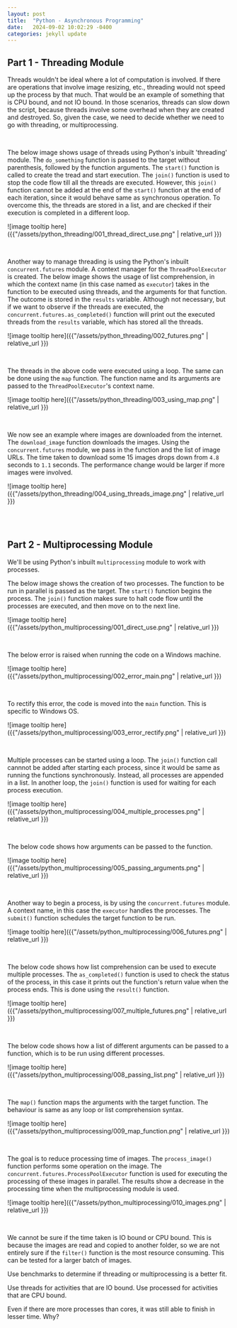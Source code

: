 ```yaml
---
layout: post
title:  "Python - Asynchronous Programming"
date:   2024-09-02 10:02:29 -0400
categories: jekyll update
---
```


## Part 1 - Threading Module

Threads wouldn't be ideal where a lot of computation is involved. If there are operations that involve image resizing, etc., threading would not speed up the process by that much. That would be an example of something that is CPU bound, and not IO bound. In those scenarios, threads can slow down the script, because threads involve some overhead when they are created and destroyed. So, given the case, we need to decide whether we need to go with threading, or multiprocessing.

<br/>

The below image shows usage of threads using Python's inbuilt 'threading' module. The `do_something` function is passed to the target without parenthesis, followed by the function arguments. The `start()` function is called to create the tread and start execution. The `join()` function is used to stop the code flow till all the threads are executed. However, this `join()` function cannot be added at the end of the `start()` function at the end of each iteration, since it would behave same as synchronous operation. To overcome this, the threads are stored in a list, and are checked if their execution is completed in a different loop.

![image tooltip here]({{"/assets/python_threading/001_thread_direct_use.png" | relative_url }})

<br/>

Another way to manage threading is using the Python's inbuilt `concurrent.futures` module. A context manager for the `ThreadPoolExecutor` is created. The below image shows the usage of list comprehension, in which the context name (in this case named as `executor`) takes in the function to be executed using threads, and the arguments for that function. The outcome is stored in the `results` variable. Although not necessary, but if we want to observe if the threads are executed, the `concurrent.futures.as_completed()` function will print out the executed threads from the `results` variable, which has stored all the threads.

![image tooltip here]({{"/assets/python_threading/002_futures.png" | relative_url }})

<br/>

The threads in the above code were executed using a loop. The same can be done using the `map` function. The function name and its arguments are passed to the `ThreadPoolExecutor`'s context name.

![image tooltip here]({{"/assets/python_threading/003_using_map.png" | relative_url }})

<br/>

We now see an example where images are downloaded from the internet. The `download_image` function downloads the images. Using the `concurrent.futures` module, we pass in the function and the list of image URLs. The time taken to download some 15 images drops down from `4.8` seconds to `1.1` seconds. The performance change would be larger if more images were involved.

![image tooltip here]({{"/assets/python_threading/004_using_threads_image.png" | relative_url }})

<br/>

<br/>

## Part 2 - Multiprocessing Module

We'll be using Python's inbuilt `multiprocessing` module to work with processes.

The below image shows the creation of two processes. The function to be run in parallel is passed as the target. The `start()` function begins the process. The `join()` function makes sure to halt code flow until the processes are executed, and then move on to the next line.

![image tooltip here]({{"/assets/python_multiprocessing/001_direct_use.png" | relative_url }})

<br/>

The below error is raised when running the code on a Windows machine.

![image tooltip here]({{"/assets/python_multiprocessing/002_error_main.png" | relative_url }})

<br/>

To rectify this error, the code is moved into the `main` function. This is specific to Windows OS.

![image tooltip here]({{"/assets/python_multiprocessing/003_error_rectify.png" | relative_url }})

<br/>

Multiple processes can be started using a loop. The `join()` function call cannnot be added after starting each process, since it would be same as running the functions synchronously. Instead, all processes are appended in a list. In another loop, the `join()` function is used for waiting for each process execution.

![image tooltip here]({{"/assets/python_multiprocessing/004_multiple_processes.png" | relative_url }})

<br/>

The below code shows how arguments can be passed to the function.

![image tooltip here]({{"/assets/python_multiprocessing/005_passing_arguments.png" | relative_url }})

<br/>

Another way to begin a process, is by using the `concurrent.futures` module. A context name, in this case the `executor` handles the processes. The `submit()` function schedules the target function to be run.

![image tooltip here]({{"/assets/python_multiprocessing/006_futures.png" | relative_url }})

<br/>

The below code shows how list comprehension can be used to execute multiple processes. The `as_completed()` function is used to check the status of the process, in this case it prints out the function's return value when the process ends. This is done using the `result()` function.

![image tooltip here]({{"/assets/python_multiprocessing/007_multiple_futures.png" | relative_url }})

<br/>

The below code shows how a list of different arguments can be passed to a function, which is to be run using different processes.

![image tooltip here]({{"/assets/python_multiprocessing/008_passing_list.png" | relative_url }})

<br/>

The `map()` function maps the arguments with the target function. The behaviour is same as any loop or list comprehension syntax.

![image tooltip here]({{"/assets/python_multiprocessing/009_map_function.png" | relative_url }})

<br/>

The goal is to reduce processing time of images. The `process_image()` function performs some operation on the image. The `concurrent.futures.ProcessPoolExecutor` function is used for executing the processing of these images in parallel. The results show a decrease in the processing time when the multiprocessing module is used.

![image tooltip here]({{"/assets/python_multiprocessing/010_images.png" | relative_url }})

<br/>

We cannot be sure if the time taken is IO bound or CPU bound. This is because the images are read and copied to another folder, so we are not entirely sure if the `filter()` function is the most resource consuming. This can be tested for a larger batch of images.

Use benchmarks to determine if threading or multiprocessing is a better fit.

Use threads for activities that are IO bound. Use processed for activities that are CPU bound.

Even if there are more processes than cores, it was still able to finish in lesser time. Why?